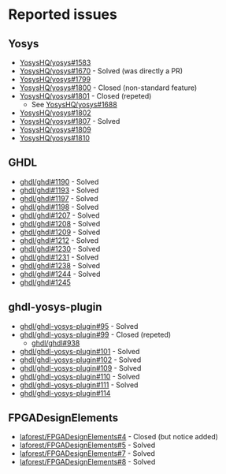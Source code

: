 # Reported issues

## Yosys
* [YosysHQ/yosys#1583](https://github.com/YosysHQ/yosys/issues/1583)
* [YosysHQ/yosys#1670](https://github.com/YosysHQ/yosys/pull/1670) - Solved (was directly a PR)
* [YosysHQ/yosys#1799](https://github.com/YosysHQ/yosys/issues/1799)
* [YosysHQ/yosys#1800](https://github.com/YosysHQ/yosys/issues/1800) - Closed (non-standard feature)
* [YosysHQ/yosys#1801](https://github.com/YosysHQ/yosys/issues/1801) - Closed (repeted)
  * See [YosysHQ/yosys#1688](https://github.com/YosysHQ/yosys/issues/1688)
* [YosysHQ/yosys#1802](https://github.com/YosysHQ/yosys/issues/1802)
* [YosysHQ/yosys#1807](https://github.com/YosysHQ/yosys/issues/1807) - Solved
* [YosysHQ/yosys#1809](https://github.com/YosysHQ/yosys/issues/1809)
* [YosysHQ/yosys#1810](https://github.com/YosysHQ/yosys/issues/1810)

## GHDL
* [ghdl/ghdl#1190](https://github.com/ghdl/ghdl/issues/1190) - Solved
* [ghdl/ghdl#1193](https://github.com/ghdl/ghdl/issues/1193) - Solved
* [ghdl/ghdl#1197](https://github.com/ghdl/ghdl/issues/1197) - Solved
* [ghdl/ghdl#1198](https://github.com/ghdl/ghdl/issues/1198) - Solved
* [ghdl/ghdl#1207](https://github.com/ghdl/ghdl/issues/1207) - Solved
* [ghdl/ghdl#1208](https://github.com/ghdl/ghdl/issues/1208) - Solved
* [ghdl/ghdl#1209](https://github.com/ghdl/ghdl/issues/1209) - Solved
* [ghdl/ghdl#1212](https://github.com/ghdl/ghdl/issues/1212) - Solved
* [ghdl/ghdl#1230](https://github.com/ghdl/ghdl/issues/1230) - Solved
* [ghdl/ghdl#1231](https://github.com/ghdl/ghdl/issues/1231) - Solved
* [ghdl/ghdl#1238](https://github.com/ghdl/ghdl/issues/1238) - Solved
* [ghdl/ghdl#1244](https://github.com/ghdl/ghdl/issues/1244) - Solved
* [ghdl/ghdl#1245](https://github.com/ghdl/ghdl/issues/1245)

## ghdl-yosys-plugin
* [ghdl/ghdl-yosys-plugin#95](https://github.com/ghdl/ghdl-yosys-plugin/issues/95) - Solved
* [ghdl/ghdl-yosys-plugin#99](https://github.com/ghdl/ghdl-yosys-plugin/issues/99) - Closed (repeted)
  * [ghdl/ghdl#938](https://github.com/ghdl/ghdl/issues/938)
* [ghdl/ghdl-yosys-plugin#101](https://github.com/ghdl/ghdl-yosys-plugin/issues/101) - Solved
* [ghdl/ghdl-yosys-plugin#102](https://github.com/ghdl/ghdl-yosys-plugin/issues/102) - Solved
* [ghdl/ghdl-yosys-plugin#109](https://github.com/ghdl/ghdl-yosys-plugin/issues/109) - Solved
* [ghdl/ghdl-yosys-plugin#110](https://github.com/ghdl/ghdl-yosys-plugin/issues/110) - Solved
* [ghdl/ghdl-yosys-plugin#111](https://github.com/ghdl/ghdl-yosys-plugin/issues/111) - Solved
* [ghdl/ghdl-yosys-plugin#114](https://github.com/ghdl/ghdl-yosys-plugin/issues/114)

## FPGADesignElements
* [laforest/FPGADesignElements#4](https://github.com/laforest/FPGADesignElements/issues/4) - Closed (but notice added)
* [laforest/FPGADesignElements#5](https://github.com/laforest/FPGADesignElements/issues/5) - Solved
* [laforest/FPGADesignElements#7](https://github.com/laforest/FPGADesignElements/issues/7) - Solved
* [laforest/FPGADesignElements#8](https://github.com/laforest/FPGADesignElements/issues/8) - Solved
